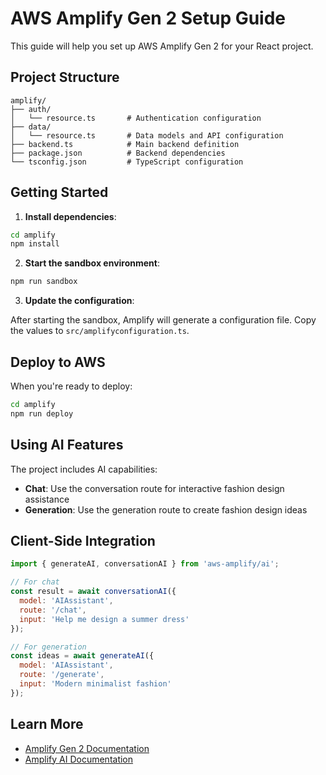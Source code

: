 # AWS Amplify Gen 2 Setup Guide

This guide will help you set up AWS Amplify Gen 2 for your React project.

## Project Structure

```
amplify/
├── auth/
│   └── resource.ts       # Authentication configuration
├── data/
│   └── resource.ts       # Data models and API configuration
├── backend.ts            # Main backend definition
├── package.json          # Backend dependencies
└── tsconfig.json         # TypeScript configuration
```

## Getting Started

1. **Install dependencies**:

```bash
cd amplify
npm install
```

2. **Start the sandbox environment**:

```bash
npm run sandbox
```

3. **Update the configuration**:

After starting the sandbox, Amplify will generate a configuration file. Copy the values to `src/amplifyconfiguration.ts`.

## Deploy to AWS

When you're ready to deploy:

```bash
cd amplify
npm run deploy
```

## Using AI Features

The project includes AI capabilities:

- **Chat**: Use the conversation route for interactive fashion design assistance
- **Generation**: Use the generation route to create fashion design ideas

## Client-Side Integration

```jsx
import { generateAI, conversationAI } from 'aws-amplify/ai';

// For chat
const result = await conversationAI({
  model: 'AIAssistant',
  route: '/chat',
  input: 'Help me design a summer dress'
});

// For generation
const ideas = await generateAI({
  model: 'AIAssistant',
  route: '/generate',
  input: 'Modern minimalist fashion'
});
```

## Learn More

- [Amplify Gen 2 Documentation](https://docs.amplify.aws/react/start/quickstart/)
- [Amplify AI Documentation](https://docs.amplify.aws/react/build-a-backend/generativeai/)